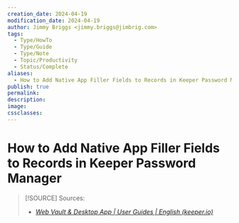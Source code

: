 ```yaml
---
creation_date: 2024-04-19
modification_date: 2024-04-19
author: Jimmy Briggs <jimmy.briggs@jimbrig.com>
tags:
  - Type/HowTo
  - Type/Guide
  - Type/Note
  - Topic/Productivity
  - Status/Complete
aliases:
  - How to Add Native App Filler Fields to Records in Keeper Password Manager
publish: true
permalink:
description:
image:
cssclasses:
---
```


# How to Add Native App Filler Fields to Records in Keeper Password Manager

> [!SOURCE] Sources:
> - *[Web Vault & Desktop App | User Guides | English (keeper.io)](https://docs.keeper.io/en/v/user-guides/web-vault#key-features)*


